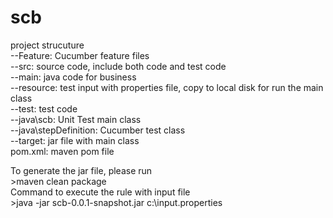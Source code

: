 # scb

project strucuture  
  --Feature: Cucumber feature files  
  --src: source code, include both code and test code  
    --main: java code for business  
      --resource: test input with properties file, copy to local disk for run the main class  
    --test: test code  
      --java\scb: Unit Test main class  
      --java\stepDefinition: Cucumber test class  
  --target: jar file with main class  
  pom.xml: maven pom file   
  
  To generate the jar file, please run  
    >maven clean package  
  Command to execute the rule with input file  
    >java -jar scb-0.0.1-snapshot.jar c:\input.properties  
    
    
  
